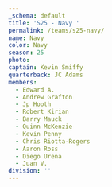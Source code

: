 ```yaml
---
_schema: default
title: 'S25 - Navy '
permalink: /teams/s25-navy/
name: Navy
color: Navy
season: 25
photo:
captain: Kevin Smiffy
quarterback: JC Adams
members:
  - Edward A.
  - Andrew Grafton
  - Jp Hooth
  - Robert Kirian
  - Barry Mauck
  - Quinn McKenzie
  - Kevin Penny
  - Chris Riotta-Rogers
  - Aaron Ross
  - Diego Urena
  - Juan V.
division: ''
---
```

